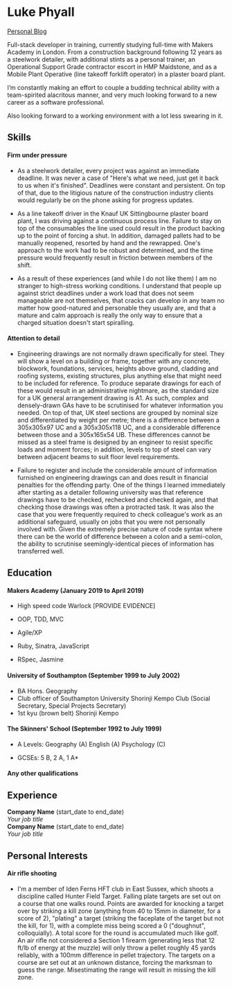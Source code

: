 # Luke Phyall #

[Personal Blog](https://medium.com/shoreditch-warlock)

Full-stack developer in training, currently studying full-time with Makers Academy in London. From a construction background following 12 years as a steelwork detailer, with additional stints as a personal trainer, an Operational Support Grade contractor escort in HMP Maidstone, and as a Mobile Plant Operative (line takeoff forklift operator) in a plaster board plant.

I’m constantly making an effort to couple a budding technical ability with a team-spirited alacritous manner, and very much looking forward to a new career as a software professional.

Also looking forward to a working environment with a lot less swearing in it.

## Skills

#### Firm under pressure

- As a steelwork detailer, every project was against an immediate deadline. It was never a case of "Here's what we need, just get it back to us when it's finished". Deadlines were constant and persistent. On top of that, due to the litigious nature of the construction industry clients would regularly be on the phone asking for progress updates.

- As a line takeoff driver in the Knauf UK Sittingbourne plaster board plant, I was driving against a continuous process line. Failure to stay on top of the consumables the line used could result in the product backing up to the point of forcing a shut. In addition, damaged pallets had to be manually reopened, resorted by hand and the rewrapped. One's approach to the work had to be robust and determined, and the time pressure would frequently result in friction between members of the shift.

- As a result of these experiences (and while I do not like them) I am no stranger to high-stress working conditions. I understand that people up against strict deadlines under a work load that does not seem manageable are not themselves, that cracks can develop in any team no matter how good-natured and personable they usually are, and that a mature and calm approach is really the only way to ensure that a charged situation doesn't start spiralling.

#### Attention to detail

- Engineering drawings are not normally drawn specifically for steel. They will show a level on a building or frame, together with any concrete, blockwork, foundations, services, heights above ground, cladding and roofing systems, existing structures, plus anything else that might need to be included for reference. To produce separate drawings for each of these would result in an administrative nightmare, as the standard size for a UK general arrangement drawing is A1. As such, complex and densely-drawn GAs have to be scrutinised for whatever information you needed. On top of that, UK steel sections are grouped by nominal size and differentiated by weight per metre; there is a difference between a 305x305x97 UC and a 305x305x118 UC, and a considerable difference between those and a 305x165x54 UB. These differences cannot be missed as a steel frame is designed by an engineer to resist specific loads and moment forces; in addition, levels to top of steel can vary between adjacent beams to suit floor level requirements.

- Failure to register and include the considerable amount of information furnished on engineering drawings can and does result in financial penalties for the offending party. One of the things I learned immediately after starting as a detailer following university was that reference drawings have to be checked, rechecked and checked again, and that checking those drawings was often a protracted task. It was also the case that you were frequently required to check colleague's work as an additional safeguard, usually on jobs that you were not personally involved with. Given the extremely precise nature of code syntax where there can be the world of difference between a colon and a semi-colon, the ability to scrutinise seemingly-identical pieces of information has transferred well.  


## Education

#### Makers Academy (January 2019 to April 2019)

- High speed code Warlock [PROVIDE EVIDENCE]


- OOP, TDD, MVC
- Agile/XP
- Ruby, Sinatra, JavaScript
- RSpec, Jasmine

#### University of Southampton (September 1999 to July 2002)

- BA Hons. Geography
- Club officer of Southampton University Shorinji Kempo Club (Social Secretary, Special Projects Secretary)
- 1st kyu (brown belt) Shorinji Kempo

#### The Skinners' School (September 1992 to July 1999)

- A Levels:
  Geography (A)
  English (A)
  Psychology (C)

- GCSEs:
  5 B, 2 A, 1 A*

#### Any other qualifications

## Experience

**Company Name** (start_date to end_date)    
*Your job title*  
**Company Name** (start_date to end_date)   
*Your job title*  

## Personal Interests

#### Air rifle shooting

- I'm a member of Iden Ferns HFT club in East Sussex, which shoots a discipline called Hunter Field Target. Falling plate targets are set out on a course that one walks round. Points are awarded for knocking a target over by striking a kill zone (anything from 40 to 15mm in diameter, for a score of 2), "plating" a target (striking the faceplate of the target but not the kill, for 1), with a complete miss being scored a 0 ("doughnut", colloquially). A total score for the round is accumulated much like golf. An air rifle not considered a Section 1 firearm (generating less that 12 ft/lb of energy at the muzzle) will only throw a pellet roughly 45 yards reliably, with a 100mm difference in pellet trajectory. The targets on a course are set out at an unknown distance, forcing the marksman to guess the range. Misestimating the range will result in missing the kill zone.
